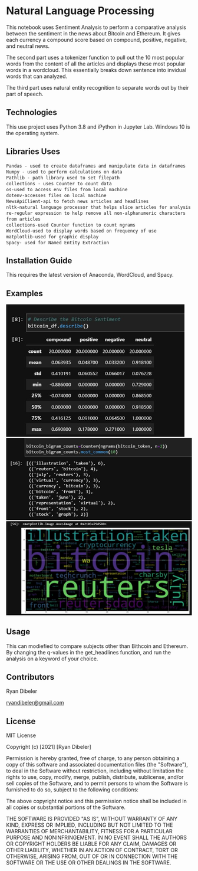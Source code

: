 # Natural Language Processing 

This notebook uses Sentiment Analysis to perform a comparative analysis between the sentiment in the news about Bitcoin and Ethereum.  It gives each currency a compound score based on compound, positive, negative, and neutral news. 

The second part uses a tokenizer function to pull out the 10 most popular words from the content of all the articles and displays these most popular words in a wordcloud. This essentially breaks down sentence into invidual words that can analyzed. 

The third part uses natural entity recognition to separate words out by their part of speech.  



## Technologies
This use project uses Python 3.8 and iPython in Jupyter Lab.  Windows 10 is the operating system.

## Libraries Uses
    Pandas - used to create dataframes and manipulate data in dataframes
    Numpy - used to perform calculations on data
    Pathlib - path library used to set filepath
    collections - uses Counter to count data
    os-used to access env files from local machine
    dotenv-accesses files on local machine
    NewsApiClient-api to fetch news articles and headlines
    nltk-natural language processor that helps slice articles for analysis
    re-regular expression to help remove all non-alphanumeric characters from articles
    collections-used Counter function to count ngrams
    WordCloud-used to display words based on frequency of use
    matplotlib-used for graphic display
    Spacy- used for Named Entity Extraction

## Installation Guide
This requires the latest version of Anaconda, WordCloud, and Spacy. 

## Examples
![](./Images/Sentiment.JPG)
![](./Images/bigram.JPG) 
![](./Images/wordcloud.JPG) 

## Usage

This can modiefied to compare subjects other than Bithcoin and Ethereum.  By changing the q-values in the get_headlines function, and run the analysis on a keyword of your choice.  

## Contributors
Ryan Dibeler

ryandibeler@gmail.com

## License
MIT License

Copyright (c) [2021] [Ryan Dibeler]

Permission is hereby granted, free of charge, to any person obtaining a copy
of this software and associated documentation files (the "Software"), to deal
in the Software without restriction, including without limitation the rights
to use, copy, modify, merge, publish, distribute, sublicense, and/or sell
copies of the Software, and to permit persons to whom the Software is
furnished to do so, subject to the following conditions:

The above copyright notice and this permission notice shall be included in all
copies or substantial portions of the Software.

THE SOFTWARE IS PROVIDED "AS IS", WITHOUT WARRANTY OF ANY KIND, EXPRESS OR
IMPLIED, INCLUDING BUT NOT LIMITED TO THE WARRANTIES OF MERCHANTABILITY,
FITNESS FOR A PARTICULAR PURPOSE AND NONINFRINGEMENT. IN NO EVENT SHALL THE
AUTHORS OR COPYRIGHT HOLDERS BE LIABLE FOR ANY CLAIM, DAMAGES OR OTHER
LIABILITY, WHETHER IN AN ACTION OF CONTRACT, TORT OR OTHERWISE, ARISING FROM,
OUT OF OR IN CONNECTION WITH THE SOFTWARE OR THE USE OR OTHER DEALINGS IN THE
SOFTWARE.
